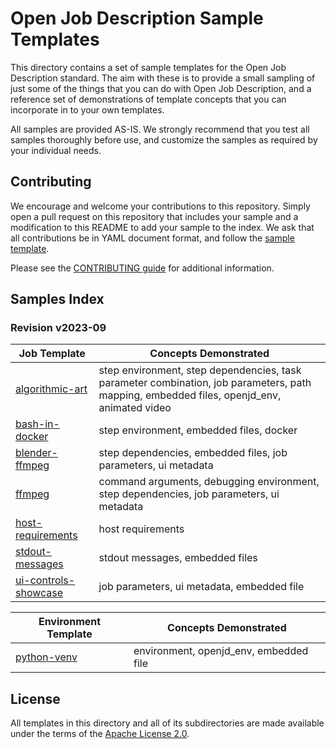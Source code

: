 # Open Job Description Sample Templates

This directory contains a set of sample templates for the Open Job Description standard.
The aim with these is to provide a small sampling of just some of the things that you
can do with Open Job Description, and a reference set of demonstrations of template
concepts that you can incorporate in to your own templates.

All samples are provided AS-IS. We strongly recommend that you test all samples thoroughly
before use, and customize the samples as required by your individual needs.

## Contributing

We encourage and welcome your contributions to this repository. Simply open a pull
request on this repository that includes your sample and a modification to this README
to add your sample to the index. We ask that all contributions be in YAML document format,
and follow the [sample template](./sample-template.yaml).

Please see the [CONTRIBUTING guide](../CONTRIBUTING.md) for additional information.

## Samples Index

### Revision v2023-09

| Job Template | Concepts Demonstrated |
| ------ | --------------------- |
| [algorithmic-art](./v2023-09/job_templates/algorithmic-art.yaml) | step environment, step dependencies, task parameter combination, job parameters, path mapping, embedded files, openjd_env, animated video |
| [bash-in-docker](./v2023-09/job_templates/bash-in-docker.yaml) | step environment, embedded files, docker |
| [blender-ffmpeg](./v2023-09/job_templates/blender-ffmpeg.yaml) | step dependencies, embedded files, job parameters, ui metadata |
| [ffmpeg](./v2023-09/job_templates/ffmpeg.yaml) | command arguments, debugging environment, step dependencies, job parameters, ui metadata |
| [host-requirements](./v2023-09/job_templates/host-requirements.yaml) | host requirements |
| [stdout-messages](./v2023-09/job_templates/stdout-messages.yaml) | stdout messages, embedded files |
| [ui-controls-showcase](./v2023-09/job_templates/ui-controls-showcase.yaml) | job parameters, ui metadata, embedded file |

| Environment Template | Concepts Demonstrated |
| ------ | --------------------- |
| [python-venv](./v2023-09/environment_templates/python-venv.yaml) | environment, openjd_env, embedded file |

## License

All templates in this directory and all of its subdirectories are made available
under the terms of the [Apache License 2.0](./LICENSE).
